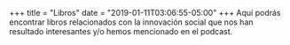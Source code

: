 +++
title = "Libros"
date = "2019-01-11T03:06:55-05:00"
+++
Aquí podrás encontrar libros relacionados con la innovación social que nos han resultado interesantes y/o hemos mencionado en el podcast.

